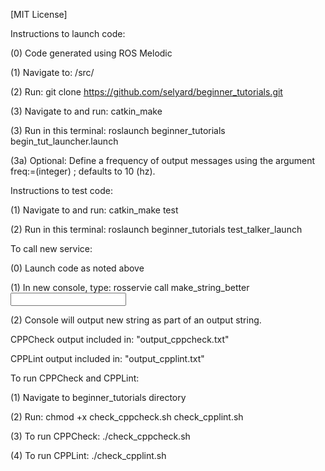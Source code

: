 [MIT License]

Instructions to launch code:

(0) Code generated using ROS Melodic

(1) Navigate to: <catkin workspace>/src/

(2) Run: git clone https://github.com/selyard/beginner_tutorials.git

(3) Navigate to <catkin workspace> and run: catkin_make

(3) Run in this terminal: roslaunch beginner_tutorials begin_tut_launcher.launch

(3a) Optional: Define a frequency of output messages using the argument freq:=(integer) ; defaults to 10 (hz).


Instructions to test code:

(1) Navigate to <catkin workspace> and run: catkin_make test

(2) Run in this terminal: roslaunch beginner_tutorials test_talker_launch



To call new service:

(0) Launch code as noted above

(1) In new console, type: rosservie call make_string_better <input string>

(2) Console will output new string as part of an output string.




CPPCheck output included in: "output_cppcheck.txt"

CPPLint output included in: "output_cpplint.txt"

To run CPPCheck and CPPLint:

(1) Navigate to beginner_tutorials directory

(2) Run: chmod +x check_cppcheck.sh check_cpplint.sh

(3) To run CPPCheck: ./check_cppcheck.sh

(4) To run CPPLint: ./check_cpplint.sh

